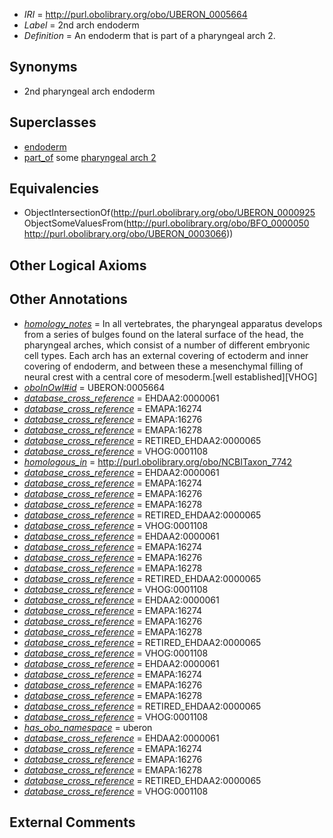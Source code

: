  * *IRI* = http://purl.obolibrary.org/obo/UBERON_0005664
 * *Label* = 2nd arch endoderm
 * *Definition* = An endoderm that is part of a pharyngeal arch 2.

## Synonyms

 * 2nd pharyngeal arch endoderm

## Superclasses

 * [endoderm](../../UBERON/25/UBERON_0000925.md)
 * [part_of](../../BFO/50/BFO_0000050.md) some [pharyngeal arch 2](../../UBERON/66/UBERON_0003066.md)

## Equivalencies

 * ObjectIntersectionOf(<http://purl.obolibrary.org/obo/UBERON_0000925> ObjectSomeValuesFrom(<http://purl.obolibrary.org/obo/BFO_0000050> <http://purl.obolibrary.org/obo/UBERON_0003066>))

## Other Logical Axioms


## Other Annotations

 * *[homology_notes](../../UBPROP/03/UBPROP_0000003.md)* = In all vertebrates, the pharyngeal apparatus develops from a series of bulges found on the lateral surface of the head, the pharyngeal arches, which consist of a number of different embryonic cell types. Each arch has an external covering of ectoderm and inner covering of endoderm, and between these a mesenchymal filling of neural crest with a central core of mesoderm.[well established][VHOG]
 * *[oboInOwl#id](../../id/oboInOwl#id.md)* = UBERON:0005664
 * *[database_cross_reference](../../ef/oboInOwl#hasDbXref.md)* = EHDAA2:0000061
 * *[database_cross_reference](../../ef/oboInOwl#hasDbXref.md)* = EMAPA:16274
 * *[database_cross_reference](../../ef/oboInOwl#hasDbXref.md)* = EMAPA:16276
 * *[database_cross_reference](../../ef/oboInOwl#hasDbXref.md)* = EMAPA:16278
 * *[database_cross_reference](../../ef/oboInOwl#hasDbXref.md)* = RETIRED_EHDAA2:0000065
 * *[database_cross_reference](../../ef/oboInOwl#hasDbXref.md)* = VHOG:0001108
 * *[homologous_in](../../core#homologous/in/core#homologous_in.md)* = http://purl.obolibrary.org/obo/NCBITaxon_7742
 * *[database_cross_reference](../../ef/oboInOwl#hasDbXref.md)* = EHDAA2:0000061
 * *[database_cross_reference](../../ef/oboInOwl#hasDbXref.md)* = EMAPA:16274
 * *[database_cross_reference](../../ef/oboInOwl#hasDbXref.md)* = EMAPA:16276
 * *[database_cross_reference](../../ef/oboInOwl#hasDbXref.md)* = EMAPA:16278
 * *[database_cross_reference](../../ef/oboInOwl#hasDbXref.md)* = RETIRED_EHDAA2:0000065
 * *[database_cross_reference](../../ef/oboInOwl#hasDbXref.md)* = VHOG:0001108
 * *[database_cross_reference](../../ef/oboInOwl#hasDbXref.md)* = EHDAA2:0000061
 * *[database_cross_reference](../../ef/oboInOwl#hasDbXref.md)* = EMAPA:16274
 * *[database_cross_reference](../../ef/oboInOwl#hasDbXref.md)* = EMAPA:16276
 * *[database_cross_reference](../../ef/oboInOwl#hasDbXref.md)* = EMAPA:16278
 * *[database_cross_reference](../../ef/oboInOwl#hasDbXref.md)* = RETIRED_EHDAA2:0000065
 * *[database_cross_reference](../../ef/oboInOwl#hasDbXref.md)* = VHOG:0001108
 * *[database_cross_reference](../../ef/oboInOwl#hasDbXref.md)* = EHDAA2:0000061
 * *[database_cross_reference](../../ef/oboInOwl#hasDbXref.md)* = EMAPA:16274
 * *[database_cross_reference](../../ef/oboInOwl#hasDbXref.md)* = EMAPA:16276
 * *[database_cross_reference](../../ef/oboInOwl#hasDbXref.md)* = EMAPA:16278
 * *[database_cross_reference](../../ef/oboInOwl#hasDbXref.md)* = RETIRED_EHDAA2:0000065
 * *[database_cross_reference](../../ef/oboInOwl#hasDbXref.md)* = VHOG:0001108
 * *[database_cross_reference](../../ef/oboInOwl#hasDbXref.md)* = EHDAA2:0000061
 * *[database_cross_reference](../../ef/oboInOwl#hasDbXref.md)* = EMAPA:16274
 * *[database_cross_reference](../../ef/oboInOwl#hasDbXref.md)* = EMAPA:16276
 * *[database_cross_reference](../../ef/oboInOwl#hasDbXref.md)* = EMAPA:16278
 * *[database_cross_reference](../../ef/oboInOwl#hasDbXref.md)* = RETIRED_EHDAA2:0000065
 * *[database_cross_reference](../../ef/oboInOwl#hasDbXref.md)* = VHOG:0001108
 * *[has_obo_namespace](../../ce/oboInOwl#hasOBONamespace.md)* = uberon
 * *[database_cross_reference](../../ef/oboInOwl#hasDbXref.md)* = EHDAA2:0000061
 * *[database_cross_reference](../../ef/oboInOwl#hasDbXref.md)* = EMAPA:16274
 * *[database_cross_reference](../../ef/oboInOwl#hasDbXref.md)* = EMAPA:16276
 * *[database_cross_reference](../../ef/oboInOwl#hasDbXref.md)* = EMAPA:16278
 * *[database_cross_reference](../../ef/oboInOwl#hasDbXref.md)* = RETIRED_EHDAA2:0000065
 * *[database_cross_reference](../../ef/oboInOwl#hasDbXref.md)* = VHOG:0001108

## External Comments

